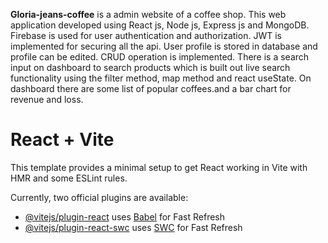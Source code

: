 **Gloria-jeans-coffee** is a admin website of a coffee shop.
This web application developed using React js, Node js, Express js and MongoDB.
Firebase is used for user authentication and authorization.
JWT is implemented for securing all the api.
User profile is stored in database and profile can be edited.
CRUD operation is implemented.
There is a search input on dashboard to search products which is built out live search functionality using the filter method, map method and react useState.
On dashboard there are some list of popular coffees.and a bar chart for revenue and loss.


# React + Vite

This template provides a minimal setup to get React working in Vite with HMR and some ESLint rules.

Currently, two official plugins are available:

- [@vitejs/plugin-react](https://github.com/vitejs/vite-plugin-react/blob/main/packages/plugin-react/README.md) uses [Babel](https://babeljs.io/) for Fast Refresh
- [@vitejs/plugin-react-swc](https://github.com/vitejs/vite-plugin-react-swc) uses [SWC](https://swc.rs/) for Fast Refresh
